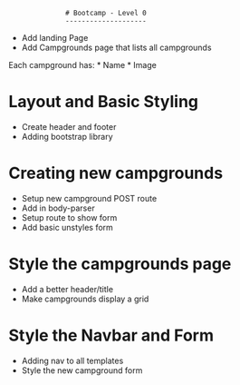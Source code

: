                   # Bootcamp - Level 0
                  --------------------
  * Add landing Page
  * Add Campgrounds page that lists all campgrounds

  Each campground has:
    * Name
    * Image

# Layout and Basic Styling
  * Create header and footer
  * Adding bootstrap library

# Creating new campgrounds
  * Setup new campground POST route
  * Add in body-parser
  * Setup route to show form
  * Add basic unstyles form

# Style the campgrounds page
  * Add a better header/title
  * Make campgrounds display a grid

# Style the Navbar and Form
  * Adding nav to all templates
  * Style the new campground form